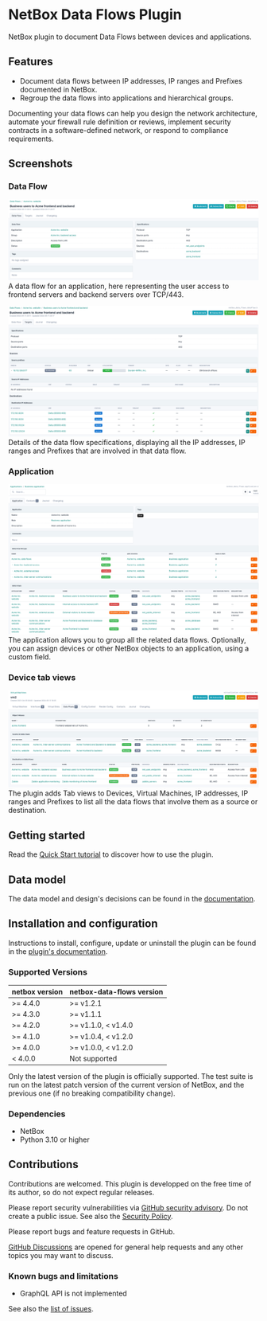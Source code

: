 # NetBox Data Flows Plugin

NetBox plugin to document Data Flows between devices and applications.

## Features

* Document data flows between IP addresses, IP ranges and Prefixes documented in NetBox.
* Regroup the data flows into applications and hierarchical groups.

Documenting your data flows can help you design the network architecture, automate your firewall rule definition or reviews, implement security contracts in a software-defined network, or respond to compliance requirements.

## Screenshots

### Data Flow

![Representation of a data flow](docs/media/readme-dataflow-details.png)
A data flow for an application, here representing the user access to frontend servers and backend servers over TCP/443.

![Targets of a data flow](docs/media/tuto-dataflow-targets.png)
Details of the data flow specifications, displaying all the IP addresses, IP ranges and Prefixes that are involved in that data flow.

### Application

![All the data flows mapped to one application](docs/media/tuto-application-details.png)
The application allows you to group all the related data flows. Optionally, you can assign devices or other NetBox objects to an application, using a custom field.

### Device tab views

![List of data flows involving a VM](docs/media/tuto-vm-tab.png)
The plugin adds Tab views to Devices, Virtual Machines, IP addresses, IP ranges and Prefixes to list all the data flows that involve them as a source or destination.

## Getting started

Read the [Quick Start tutorial](docs/quick-start.md) to discover how to use the plugin.

## Data model

The data model and design's decisions can be found in the [documentation](docs/data-model.md).

## Installation and configuration

Instructions to install, configure, update or uninstall the plugin can be found in the [plugin's documentation](docs/installation-configuration.md).

### Supported Versions

| netbox version | netbox-data-flows version     |
| -------------- | ----------------------------- |
| >= 4.4.0       | >= v1.2.1                     |
| >= 4.3.0       | >= v1.1.1                     |
| >= 4.2.0       | >= v1.1.0, < v1.4.0           |
| >= 4.1.0       | >= v1.0.4, < v1.2.0           |
| >= 4.0.0       | >= v1.0.0, < v1.2.0           |
|  < 4.0.0       | Not supported                 |

Only the latest version of the plugin is officially supported. The test suite is run on the latest patch version of the current version of NetBox, and the previous one (if no breaking compatibility change).

### Dependencies

* NetBox
* Python 3.10 or higher

## Contributions

Contributions are welcomed. This plugin is developped on the free time of its author, so do not expect regular releases.

Please report security vulnerabilities via [GitHub security advisory](https://github.com/Alef-Burzmali/netbox-data-flows/security). Do not create a public issue. See also the [Security Policy](https://github.com/Alef-Burzmali/blob/main/SECURITY.md).

Please report bugs and feature requests in GitHub.

[GitHub Discussions](https://github.com/Alef-Burzmali/netbox-data-flows/discussions) are opened for general help requests and any other topics you may want to discuss.

### Known bugs and limitations

* GraphQL API is not implemented

See also the [list of issues](https://github.com/Alef-Burzmali/netbox-data-flows/issues).
